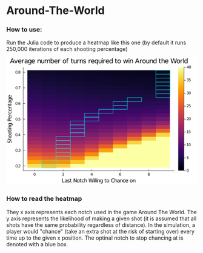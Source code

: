 # Around-The-World

### How to use:

Run the Julia code to produce a heatmap like this one (by default it runs 250,000 iterations of each shooting percentage)

![Heatmap](./heatmap.png)

### How to read the heatmap

They x axis represents each notch used in the game Around The World. The y axis represents the likelihood of making a given shot (it is assumed that all shots have the same probability regardless of distance). In the simulation, a player would "chance" (take an extra shot at the risk of starting over) every time up to the given x position. The optinal notch to stop chancing at is denoted with a blue box.
